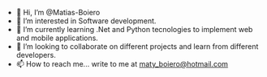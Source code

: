- 👋 Hi, I’m @Matias-Boiero
- 👀 I’m interested in Software development.
- 🌱 I’m currently learning .Net and Python tecnologies to implement web and mobile applications.
- 💞️ I’m looking to collaborate on different projects and learn from different developers.
- 📫 How to reach me... write to me at maty_boiero@hotmail.com

<!---
Matias-Boiero/Matias-Boiero is a ✨ special ✨ repository because its `README.md` (this file) appears on your GitHub profile.
You can click the Preview link to take a look at your changes.
--->
